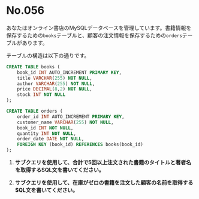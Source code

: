 # No.056

あなたはオンライン書店のMySQLデータベースを管理しています。書籍情報を保存するための`books`テーブルと、顧客の注文情報を保存するための`orders`テーブルがあります。

テーブルの構造は以下の通りです。

```sql
CREATE TABLE books (
    book_id INT AUTO_INCREMENT PRIMARY KEY,
    title VARCHAR(255) NOT NULL,
    author VARCHAR(255) NOT NULL,
    price DECIMAL(8,2) NOT NULL,
    stock INT NOT NULL
);

CREATE TABLE orders (
    order_id INT AUTO_INCREMENT PRIMARY KEY,
    customer_name VARCHAR(255) NOT NULL,
    book_id INT NOT NULL,
    quantity INT NOT NULL,
    order_date DATE NOT NULL,
    FOREIGN KEY (book_id) REFERENCES books(book_id)
);
```

1. **サブクエリを使用して、合計で5回以上注文された書籍のタイトルと著者名を取得するSQL文を書いてください。**

2. **サブクエリを使用して、在庫がゼロの書籍を注文した顧客の名前を取得するSQL文を書いてください。**
